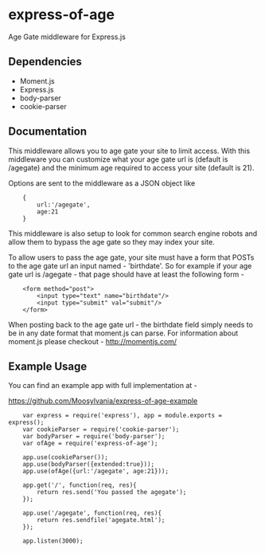 express-of-age
==============

Age Gate middleware for Express.js

## Dependencies

* Moment.js
* Express.js
* body-parser
* cookie-parser

## Documentation

This middleware allows you to age gate your site to limit access.
With this middleware you can customize what your age gate url is (default is /agegate) and
the minimum age required to access your site (default is 21).

Options are sent to the middleware as a JSON object like

        {
            url:'/agegate',
            age:21
        }


This middleware is also setup to look for common search engine robots and allow them to bypass the age gate so they may index your site.

To allow users to pass the age gate, your site must have a form that POSTs to the age gate url an input named - 'birthdate'.
So for example if your age gate url is /agegate - that page should have at least the following form -

        <form method="post">
            <input type="text" name="birthdate"/>
            <input type="submit" val="submit"/>
        </form>

When posting back to the age gate url - the birthdate field simply needs to be in any date format that moment.js can parse.
For information about moment.js please checkout - http://momentjs.com/

## Example Usage

You can find an example app with full implementation at -

https://github.com/Moosylvania/express-of-age-example

        var express = require('express'), app = module.exports = express();
        var cookieParser = require('cookie-parser');
        var bodyParser = require('body-parser');
        var ofAge = require('express-of-age');

        app.use(cookieParser());
        app.use(bodyParser({extended:true}));
        app.use(ofAge({url:'/agegate', age:21}));

        app.get('/', function(req, res){
            return res.send('You passed the agegate');
        });

        app.use('/agegate', function(req, res){
            return res.sendfile('agegate.html');
        });

        app.listen(3000);
